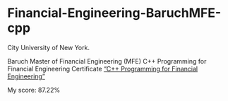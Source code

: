 # Financial-Engineering-BaruchMFE-cpp

City University of New York.

Baruch Master of Financial Engineering (MFE) C++ Programming for Financial Engineering Certificate
[“C++ Programming for Financial Engineering” ](http://mfe.baruch.cuny.edu/online-programming/)

My score: 87.22%
